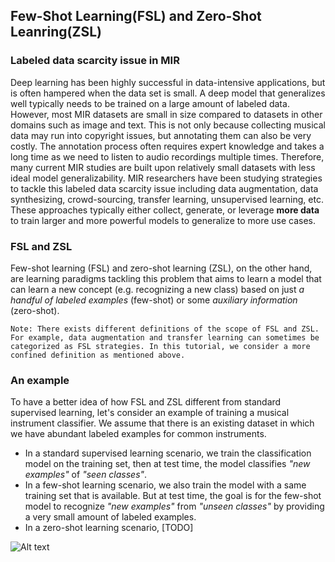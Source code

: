 ## Few-Shot Learning(FSL) and Zero-Shot Leanring(ZSL)

### Labeled data scarcity issue in MIR
Deep learning has been highly successful in data-intensive applications, but is often hampered when the data set is small. A deep model that generalizes well typically needs to be trained on a large amount of labeled data. However, most MIR datasets are small in size compared to datasets in other domains such as image and text. This is not only because collecting musical data may run into copyright issues, but annotating them can also be very costly. The annotation process often requires expert knowledge and takes a long time as we need to listen to audio recordings multiple times. Therefore, many current MIR studies are built upon relatively small datasets with less ideal model generalizability. MIR researchers have been studying strategies to tackle this labeled data scarcity issue including data augmentation, data synthesizing, crowd-sourcing, transfer learning, unsupervised learning, etc. These approaches typically either collect, generate, or leverage **more data** to train larger and more powerful models to generalize to more use cases.

### FSL and ZSL
Few-shot learning (FSL) and zero-shot learning (ZSL), on the other hand, are learning paradigms tackling this problem that aims to learn a model that can learn a new concept (e.g. recognizing a new class) based on just *a handful of labeled examples* (few-shot) or some *auxiliary information* (zero-shot). 

```{note}
Note: There exists different definitions of the scope of FSL and ZSL. For example, data augmentation and transfer learning can sometimes be categorized as FSL strategies. In this tutorial, we consider a more confined definition as mentioned above. 
```

### An example
To have a better idea of how FSL and ZSL different from standard supervised learning, let's consider an example of training a musical instrument classifier. We assume that there is an existing dataset in which we have abundant labeled examples for common instruments.

- In a standard supervised learning scenario, we train the classification model on the training set, then at test time, the model classifies *"new examples"* of *"seen classes"*.
- In a few-shot learning scenario, we also train the model with a same training set that is available. But at test time, the goal is for the few-shot model to recognize *"new examples"* from *"unseen classes"* by providing a very small amount of labeled examples.  
- In a zero-shot learning scenario, [TODO]

![Alt text](/assets/supervised_vs_fsl_vs_zsl.png?raw=true "Title")
